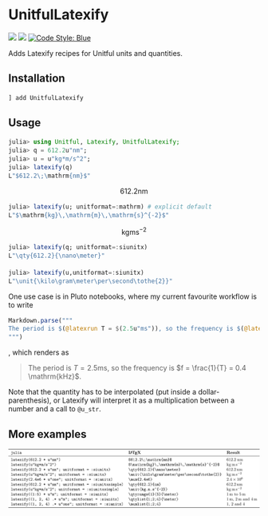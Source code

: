 # UnitfulLatexify
[![](https://img.shields.io/badge/docs-stable-blue.svg)](https://gustaphe.github.io/UnitfulLatexify.jl/stable)
[![](https://img.shields.io/badge/docs-dev-blue.svg)](https://gustaphe.github.io/UnitfulLatexify.jl/dev)
[![Code Style: Blue](https://img.shields.io/badge/code%20style-blue-4495d1.svg)](https://github.com/invenia/BlueStyle)

Adds Latexify recipes for Unitful units and quantities.

## Installation
```julia
] add UnitfulLatexify
```

## Usage
```julia
julia> using Unitful, Latexify, UnitfulLatexify;
julia> q = 612.2u"nm";
julia> u = u"kg*m/s^2";
julia> latexify(q)
L"$612.2\;\mathrm{nm}$"
```

$$
612.2 \mathrm{nm}
$$

```julia
julia> latexify(u; unitformat=:mathrm) # explicit default
L"$\mathrm{kg}\,\mathrm{m}\,\mathrm{s}^{-2}$"
```

$$
\mathrm{kg} \mathrm{m} \mathrm{s}^{-2}
$$

```julia
julia> latexify(q; unitformat=:siunitx)
L"\qty{612.2}{\nano\meter}"

julia> latexify(u,unitformat=:siunitx)
L"\unit{\kilo\gram\meter\per\second\tothe{2}}"
```

One use case is in Pluto notebooks, where my current favourite workflow is to
write

```julia
Markdown.parse("""
The period is $(@latexrun T = $(2.5u"ms")), so the frequency is $(@latexdefine f = 1/T post=u"kHz").
""")
```
, which renders as

> The period is $T = 2.5 \mathrm{ms}$, so the frequency is $f = \frac{1}{T} = 0.4 \mathrm{kHz}$.

Note that the quantity has to be interpolated (put inside a
dollar-parenthesis), or Latexify will interpret it as a multiplication between
a number and a call to `@u_str`.

## More examples
![Results](/docs/src/assets/examples.png)
